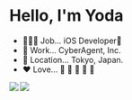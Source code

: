 # Hello, I'm Yoda

- 🧑🏻‍💻 Job... iOS Developer📱
- 🏢 Work... CyberAgent, Inc.
- 📍 Location... Tokyo, Japan.
- ❤️ Love... 🎥 🛁 🍟 🏃 🥺



<a href="https://github.com/yodaaa/github-readme-stats">
  <img align="left" src="https://github-readme-stats.vercel.app/api?username=yodaaa&count_private=true&show_icons=true" />
</a>
<a href="https://github.com/yodaaa/github-readme-stats">
  <img align="left" src="https://github-readme-stats.vercel.app/api/top-langs/?username=yodaaa" />
</a>

<!--
**yodaaa/yodaaa** is a ✨ _special_ ✨ repository because its `README.md` (this file) appears on your GitHub profile.

Here are some ideas to get you started:

- 🔭 I’m currently working on ...
- 🌱 I’m currently learning ...
- 👯 I’m looking to collaborate on ...
- 🤔 I’m looking for help with ...
- 💬 Ask me about ...
- 📫 How to reach me: ...
- 😄 Pronouns: ...
- ⚡ Fun fact: ...
-->
